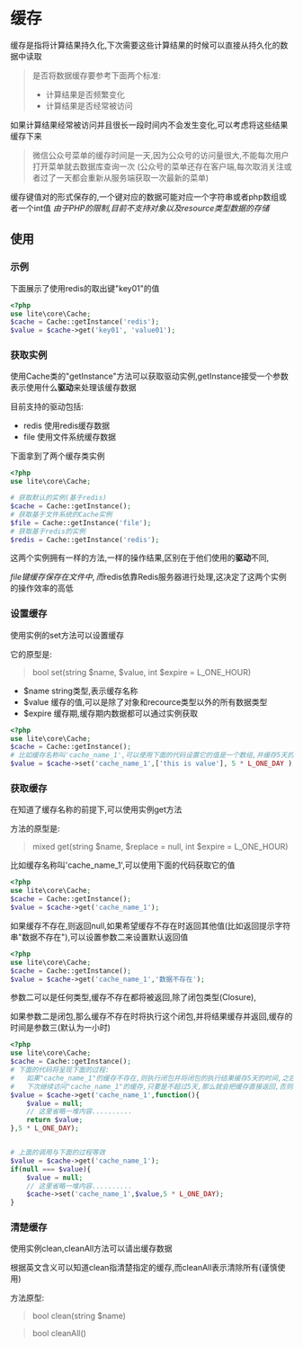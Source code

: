 # 缓存
缓存是指将计算结果持久化,下次需要这些计算结果的时候可以直接从持久化的数据中读取

>是否将数据缓存要参考下面两个标准:
>- 计算结果是否频繁变化
>- 计算结果是否经常被访问

如果计算结果经常被访问并且很长一段时间内不会发生变化,可以考虑将这些结果缓存下来

> 微信公众号菜单的缓存时间是一天,因为公众号的访问量很大,不能每次用户打开菜单就去数据库查询一次
(公众号的菜单还存在客户端,每次取消关注或者过了一天都会重新从服务端获取一次最新的菜单)


缓存键值对的形式保存的,一个键对应的数据可能对应一个字符串或者php数组或者一个int值
*由于PHP的限制,目前不支持对象以及resource类型数据的存储*



## 使用

### 示例
下面展示了使用redis的取出键"key01"的值
```php
<?php
use lite\core\Cache;
$cache = Cache::getInstance('redis');
$value = $cache->get('key01', 'value01');
```

### 获取实例
使用Cache类的"getInstance"方法可以获取驱动实例,getInstance接受一个参数表示使用什么**驱动**来处理该缓存数据

目前支持的驱动包括:
- redis 使用redis缓存数据
- file  使用文件系统缓存数据

下面拿到了两个缓存类实例
```php
<?php
use lite\core\Cache;

# 获取默认的实例(基于redis)
$cache = Cache::getInstance();
# 获取基于文件系统的Cache实例
$file = Cache::getInstance('file');
# 获取基于redis的实例
$redis = Cache::getInstance('redis');
```
这两个实例拥有一样的方法,一样的操作结果,区别在于他们使用的**驱动**不同,

$file键缓存保存在文件中,而$redis依靠Redis服务器进行处理,这决定了这两个实例的操作效率的高低

### 设置缓存
使用实例的set方法可以设置缓存

它的原型是:
> bool set(string $name, $value, int $expire = L_ONE_HOUR)
- $name     string类型,表示缓存名称
- $value    缓存的值,可以是除了对象和recource类型以外的所有数据类型
- $expire   缓存期,缓存期内数据都可以通过实例获取


```php
<?php
use lite\core\Cache;
$cache = Cache::getInstance();
# 比如缓存名称叫'cache_name_1',可以使用下面的代码设置它的值是一个数组,并缓存5天的时间(L_ONE_DAY 表示一天的秒数)
$value = $cache->set('cache_name_1',['this is value'], 5 * L_ONE_DAY );
```


### 获取缓存
在知道了缓存名称的前提下,可以使用实例get方法

方法的原型是:
>mixed get(string $name, $replace = null, int $expire = L_ONE_HOUR)

比如缓存名称叫'cache_name_1',可以使用下面的代码获取它的值
```php
<?php
use lite\core\Cache;
$cache = Cache::getInstance();
$value = $cache->get('cache_name_1');
```
如果缓存不存在,则返回null,如果希望缓存不存在时返回其他值(比如返回提示字符串"数据不存在"),可以设置参数二来设置默认返回值
```php
<?php
use lite\core\Cache;
$cache = Cache::getInstance();
$value = $cache->get('cache_name_1','数据不存在');
```
参数二可以是任何类型,缓存不存在都将被返回,除了闭包类型(Closure),

如果参数二是闭包,那么缓存不存在时将执行这个闭包,并将结果缓存并返回,缓存的时间是参数三(默认为一小时)
```php
<?php
use lite\core\Cache;
$cache = Cache::getInstance();
# 下面的代码将呈现下面的过程:
#   如果"cache_name_1"的缓存不存在,则执行闭包并将闭包的执行结果缓存5天的时间,之后在将这个新设置的缓存返回
#   下次继续访问"cache_name_1"的缓存,只要是不超过5天,那么就会把缓存直接返回,否则继续执行闭包并设置缓存
$value = $cache->get('cache_name_1',function(){
    $value = null;
    // 这里省略一堆内容..........
    return $value;
},5 * L_ONE_DAY);


# 上面的调用与下面的过程等效
$value = $cache->get('cache_name_1');
if(null === $value){
    $value = null;
    // 这里省略一堆内容..........
    $cache->set('cache_name_1',$value,5 * L_ONE_DAY);
}
```

### 清楚缓存
使用实例clean,cleanAll方法可以请出缓存数据

根据英文含义可以知道clean指清楚指定的缓存,而cleanAll表示清除所有(谨慎使用)

方法原型:
> bool clean(string $name)

> bool cleanAll()





